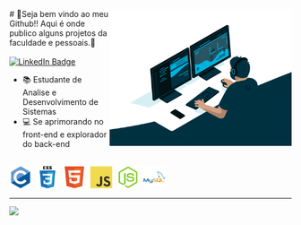 <img src = "giphy.gif" width = "325px" align = "right">
# 👾Seja bem vindo ao meu Github!! Aqui é onde publico alguns projetos da faculdade e pessoais.👾 
<div id="badges">
  <a 
     target="_blank"
     href = "https://www.linkedin.com/in/adryan-andre-a2677a225/">
  <br>
    <img src="https://img.shields.io/badge/LinkedIn-blue?style=for-the-badge&logo=linkedin&logoColor=white" alt="LinkedIn Badge"/>
  </a>
</div>

- 📚 Estudante de Analise e Desenvolvimento de Sistemas
- 💻 Se aprimorando no front-end e explorador do back-end

<div>
<br>
  <img src="https://github.com/devicons/devicon/blob/master/icons/c/c-original.svg" title="C" alt="C" width="40" height="40"/>&nbsp;
  <img src="https://github.com/devicons/devicon/blob/master/icons/css3/css3-original-wordmark.svg" title="CSS3" alt="CSS3" width="40" height="40"/>&nbsp;
  <img src="https://github.com/devicons/devicon/blob/master/icons/html5/html5-original.svg" title="HTML5" alt="HTML" width="40" height="40"/>&nbsp;
  <img src="https://github.com/devicons/devicon/blob/master/icons/javascript/javascript-original.svg" title="JavaScript" alt="JavaScript" width="40" height="40"/>&nbsp;
  <img src="https://github.com/devicons/devicon/blob/master/icons/nodejs/nodejs-original.svg" title="NodeJS" alt="NodeJS" widht="40" height="40"/>&nbsp;
  <img src="https://github.com/devicons/devicon/blob/master/icons/mysql/mysql-original-wordmark.svg" title="MySQL" alt"MySQL" widht="40" height="40"/>&nbsp;
</div>

---
<div align = "left">
<img height = "160em" src="https://github-readme-stats.vercel.app/api/top-langs/?username=adryanhy&show_icons=true&theme=bear&count_private=true";
<img height = "160em" src="https://github-readme-stats.vercel.app/api?username=adryanhy&show_icons=true&show_icons=true&theme=bear&count_private=true";
<div/>
